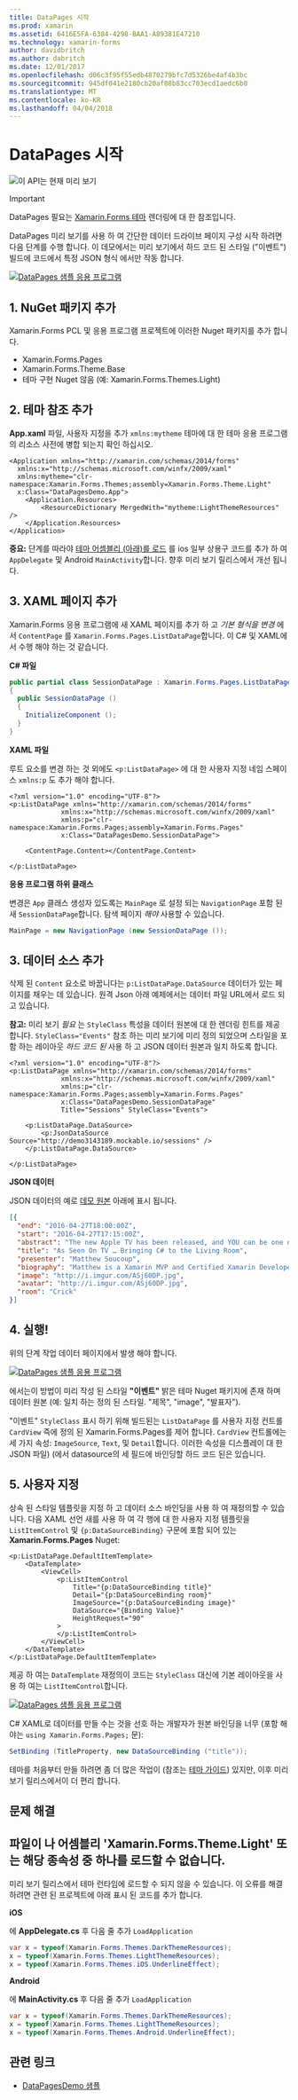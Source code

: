 ```yaml
---
title: DataPages 시작
ms.prod: xamarin
ms.assetid: 6416E5FA-6384-4298-BAA1-A89381E47210
ms.technology: xamarin-forms
author: davidbritch
ms.author: dabritch
ms.date: 12/01/2017
ms.openlocfilehash: d06c3f95f55edb4870279bfc7d5326be4af4b3bc
ms.sourcegitcommit: 945df041e2180cb20af08b83cc703ecd1aedc6b0
ms.translationtype: MT
ms.contentlocale: ko-KR
ms.lasthandoff: 04/04/2018
---
```

# <a name="getting-started-with-datapages"></a>DataPages 시작

![](~/media/shared/preview.png "이 API는 현재 미리 보기")

> [!IMPORTANT]
> DataPages 필요는 [Xamarin.Forms 테마](~/xamarin-forms/user-interface/themes/index.md) 렌더링에 대 한 참조입니다.


DataPages 미리 보기를 사용 하 여 간단한 데이터 드라이브 페이지 구성 시작 하려면 다음 단계를 수행 합니다. 이 데모에서는 미리 보기에서 하드 코드 된 스타일 ("이벤트") 빌드에 코드에서 특정 JSON 형식 에서만 작동 합니다.

[![](get-started-images/demo-sml.png "DataPages 샘플 응용 프로그램")](get-started-images/demo.png#lightbox "DataPages 샘플 응용 프로그램")

## <a name="1-add-nuget-packages"></a>1. NuGet 패키지 추가

Xamarin.Forms PCL 및 응용 프로그램 프로젝트에 이러한 Nuget 패키지를 추가 합니다.

* Xamarin.Forms.Pages
* Xamarin.Forms.Theme.Base
* 테마 구현 Nuget 않음 (예: Xamarin.Forms.Themes.Light)

## <a name="2-add-theme-reference"></a>2. 테마 참조 추가

**App.xaml** 파일, 사용자 지정을 추가 `xmlns:mytheme` 테마에 대 한 테마 응용 프로그램의 리소스 사전에 병합 되는지 확인 하십시오.

```xaml
<Application xmlns="http://xamarin.com/schemas/2014/forms"
  xmlns:x="http://schemas.microsoft.com/winfx/2009/xaml"
  xmlns:mytheme="clr-namespace:Xamarin.Forms.Themes;assembly=Xamarin.Forms.Theme.Light"
  x:Class="DataPagesDemo.App">
    <Application.Resources>
        <ResourceDictionary MergedWith="mytheme:LightThemeResources" />
    </Application.Resources>
</Application>
```

**중요:** 단계를 따라야 [테마 어셈블리 (아래)를 로드](#loadtheme) 를 ios 일부 상용구 코드를 추가 하 여 `AppDelegate` 및 Android `MainActivity`합니다. 향후 미리 보기 릴리스에서 개선 됩니다.


## <a name="3-add-a-xaml-page"></a>3. XAML 페이지 추가

Xamarin.Forms 응용 프로그램에 새 XAML 페이지를 추가 하 고 *기본 형식을 변경* 에서 `ContentPage` 를 `Xamarin.Forms.Pages.ListDataPage`합니다. 이 C# 및 XAML에서 수행 해야 하는 것 같습니다.

**C# 파일**

```csharp
public partial class SessionDataPage : Xamarin.Forms.Pages.ListDataPage // was ContentPage
{
  public SessionDataPage ()
  {
    InitializeComponent ();
  }
}
```

**XAML 파일**

루트 요소를 변경 하는 것 외에도 `<p:ListDataPage>` 에 대 한 사용자 지정 네임 스페이스 `xmlns:p` 도 추가 해야 합니다.

```xaml
<?xml version="1.0" encoding="UTF-8"?>
<p:ListDataPage xmlns="http://xamarin.com/schemas/2014/forms"
             xmlns:x="http://schemas.microsoft.com/winfx/2009/xaml"
             xmlns:p="clr-namespace:Xamarin.Forms.Pages;assembly=Xamarin.Forms.Pages"
             x:Class="DataPagesDemo.SessionDataPage">

    <ContentPage.Content></ContentPage.Content>

</p:ListDataPage>
```

**응용 프로그램 하위 클래스**

변경은 `App` 클래스 생성자 있도록는 `MainPage` 로 설정 되는 `NavigationPage` 포함 된 새 `SessionDataPage`합니다. 탐색 페이지 *해야* 사용할 수 있습니다.

```csharp
MainPage = new NavigationPage (new SessionDataPage ());
```

## <a name="3-add-the-datasource"></a>3. 데이터 소스 추가

삭제 된 `Content` 요소로 바꿉니다는 `p:ListDataPage.DataSource` 데이터가 있는 페이지를 채우는 데 있습니다. 원격 Json 아래 예제에서는 데이터 파일 URL에서 로드 되 고 있습니다.

**참고:** 미리 보기 *필요* 는 `StyleClass` 특성을 데이터 원본에 대 한 렌더링 힌트를 제공 합니다. `StyleClass="Events"` 참조 하는 미리 보기에 미리 정의 되었으며 스타일을 포함 하는 레이아웃 *하드 코드 된* 사용 하 고 JSON 데이터 원본과 일치 하도록 합니다.

```xaml
<?xml version="1.0" encoding="UTF-8"?>
<p:ListDataPage xmlns="http://xamarin.com/schemas/2014/forms"
             xmlns:x="http://schemas.microsoft.com/winfx/2009/xaml"
             xmlns:p="clr-namespace:Xamarin.Forms.Pages;assembly=Xamarin.Forms.Pages"
             x:Class="DataPagesDemo.SessionDataPage"
             Title="Sessions" StyleClass="Events">

    <p:ListDataPage.DataSource>
        <p:JsonDataSource Source="http://demo3143189.mockable.io/sessions" />
    </p:ListDataPage.DataSource>

</p:ListDataPage>
```

**JSON 데이터**

JSON 데이터의 예로 [데모 원본](http://demo3143189.mockable.io/sessions) 아래에 표시 됩니다.

```json
[{
  "end": "2016-04-27T18:00:00Z",
  "start": "2016-04-27T17:15:00Z",
  "abstract": "The new Apple TV has been released, and YOU can be one of the first developers to write apps for it. To make things even better, you can build these apps in C#! This session will introduce the basics of how to create a tvOS app with Xamarin, including: differences between tvOS and iOS APIs, TV user interface best practices, responding to user input, as well as the capabilities and limitations of building apps for a television. Grab some popcorn—this is going to be good!",
  "title": "As Seen On TV … Bringing C# to the Living Room",
  "presenter": "Matthew Soucoup",
  "biography": "Matthew is a Xamarin MVP and Certified Xamarin Developer from Madison, WI. He founded his company Code Mill Technologies and started the Madison Mobile .Net Developers Group.  Matt regularly speaks on .Net and Xamarin development at user groups, code camps and conferences throughout the Midwest. Matt gardens hot peppers, rides bikes, and loves Wisconsin micro-brews and cheese.",
  "image": "http://i.imgur.com/ASj60DP.jpg",
  "avatar": "http://i.imgur.com/ASj60DP.jpg",
  "room": "Crick"
}]
```

## <a name="4-run"></a>4. 실행!

위의 단계 작업 데이터 페이지에서 발생 해야 합니다.

[![](get-started-images/demo-sml.png "DataPages 샘플 응용 프로그램")](get-started-images/demo.png#lightbox "DataPages 샘플 응용 프로그램")

에서는이 방법이 미리 작성 된 스타일 **"이벤트"** 밝은 테마 Nuget 패키지에 존재 하며 데이터 원본 (예: 일치 하는 정의 된 스타일. "제목", "image", "발표자").

"이벤트" `StyleClass` 표시 하기 위해 빌드된는 `ListDataPage` 를 사용자 지정 컨트롤 `CardView` 즉에 정의 된 Xamarin.Forms.Pages를 제어 합니다. `CardView` 컨트롤에는 세 가지 속성: `ImageSource`, `Text`, 및 `Detail`합니다. 이러한 속성을 디스플레이 대 한 JSON 파일) (에서 datasource의 세 필드에 바인딩할 하드 코드 된은 있습니다.

## <a name="5-customize"></a>5. 사용자 지정

상속 된 스타일 템플릿을 지정 하 고 데이터 소스 바인딩을 사용 하 여 재정의할 수 있습니다. 다음 XAML 선언 새를 사용 하 여 각 행에 대 한 사용자 지정 템플릿을 `ListItemControl` 및 `{p:DataSourceBinding}` 구문에 포함 되어 있는 **Xamarin.Forms.Pages** Nuget:

```xaml
<p:ListDataPage.DefaultItemTemplate>
    <DataTemplate>
        <ViewCell>
            <p:ListItemControl
                Title="{p:DataSourceBinding title}"
                Detail="{p:DataSourceBinding room}"
                ImageSource="{p:DataSourceBinding image}"
                DataSource="{Binding Value}"
                HeightRequest="90"
            >
            </p:ListItemControl>
        </ViewCell>
    </DataTemplate>
</p:ListDataPage.DefaultItemTemplate>
```

제공 하 여는 `DataTemplate` 재정의이 코드는 `StyleClass` 대신에 기본 레이아웃을 사용 하 여는 `ListItemControl`합니다.

[![](get-started-images/custom-sml.png "DataPages 샘플 응용 프로그램")](get-started-images/custom.png#lightbox "DataPages 샘플 응용 프로그램")

C# XAML로 데이터를 만들 수는 것을 선호 하는 개발자가 원본 바인딩을 너무 (포함 해야는 `using Xamarin.Forms.Pages;` 문):

```csharp
SetBinding (TitleProperty, new DataSourceBinding ("title"));
```


테마를 처음부터 만들 하려면 좀 더 많은 작업이 (참조는 [테마 가이드](~/xamarin-forms/user-interface/themes/index.md)) 있지만, 이후 미리 보기 릴리스에서이 더 편리 합니다.


## <a name="troubleshooting"></a>문제 해결

<a name="loadtheme" />

## <a name="could-not-load-file-or-assembly-xamarinformsthemelight-or-one-of-its-dependencies"></a>파일이 나 어셈블리 'Xamarin.Forms.Theme.Light' 또는 해당 종속성 중 하나를 로드할 수 없습니다.

미리 보기 릴리스에서 테마 런타임에 로드할 수 되지 않을 수 있습니다. 이 오류를 해결 하려면 관련 된 프로젝트에 아래 표시 된 코드를 추가 합니다.

**iOS**

에 **AppDelegate.cs** 후 다음 줄 추가 `LoadApplication`

```csharp
var x = typeof(Xamarin.Forms.Themes.DarkThemeResources);
x = typeof(Xamarin.Forms.Themes.LightThemeResources);
x = typeof(Xamarin.Forms.Themes.iOS.UnderlineEffect);
```

**Android**

에 **MainActivity.cs** 후 다음 줄 추가 `LoadApplication`

```csharp
var x = typeof(Xamarin.Forms.Themes.DarkThemeResources);
x = typeof(Xamarin.Forms.Themes.LightThemeResources);
x = typeof(Xamarin.Forms.Themes.Android.UnderlineEffect);
```



## <a name="related-links"></a>관련 링크

- [DataPagesDemo 샘플](https://github.com/xamarin/xamarin-forms-samples/tree/master/Pages/DataPagesDemo)
